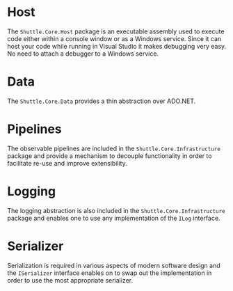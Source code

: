 # Host

The `Shuttle.Core.Host` package is an executable assembly used to execute code either within a console window or as a Windows service.  Since it can host your code while running in Visual Studio it makes debugging very easy.  No need to attach a debugger to a Windows service.

# Data

The `Shuttle.Core.Data` provides a thin abstraction over ADO.NET.

# Pipelines

The observable pipelines are included in the `Shuttle.Core.Infrastructure` package and provide a mechanism to decouple functionality in order to facilitate re-use and improve extensibility.

# Logging

The logging abstraction is also included in the `Shuttle.Core.Infrastructure` package and enables one to use any implementation of the `ILog` interface.

# Serializer

Serialization is required in various aspects of modern software design and the `ISerializer` interface enables on to swap out the implementation in order to use the most appropriate serializer.

